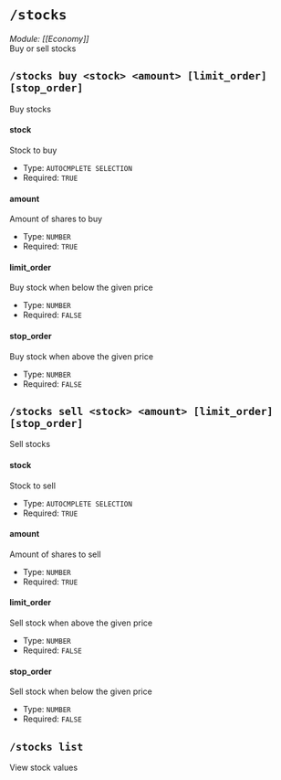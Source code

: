# `/stocks`
*Module: [[Economy]]*<br>
Buy or sell stocks
## `/stocks buy <stock> <amount> [limit_order] [stop_order]`
Buy stocks
#### stock
Stock to buy
- Type: `AUTOCMPLETE SELECTION`
- Required: `TRUE`
#### amount
Amount of shares to buy
- Type: `NUMBER`
- Required: `TRUE`
#### limit_order
Buy stock when below the given price
- Type: `NUMBER`
- Required: `FALSE`
#### stop_order
Buy stock when above the given price
- Type: `NUMBER`
- Required: `FALSE`
## `/stocks sell <stock> <amount> [limit_order] [stop_order]`
Sell stocks
#### stock
Stock to sell
- Type: `AUTOCMPLETE SELECTION`
- Required: `TRUE`
#### amount
Amount of shares to sell
- Type: `NUMBER`
- Required: `TRUE`
#### limit_order
Sell stock when above the given price
- Type: `NUMBER`
- Required: `FALSE`
#### stop_order
Sell stock when below the given price
- Type: `NUMBER`
- Required: `FALSE`
## `/stocks list`
View stock values
